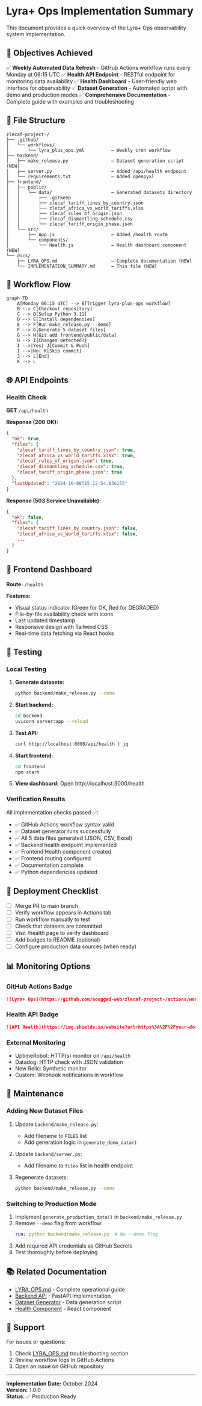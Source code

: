 # Lyra+ Ops Implementation Summary

This document provides a quick overview of the Lyra+ Ops observability system implementation.

## 🎯 Objectives Achieved

✅ **Weekly Automated Data Refresh** - GitHub Actions workflow runs every Monday at 06:15 UTC
✅ **Health API Endpoint** - RESTful endpoint for monitoring data availability
✅ **Health Dashboard** - User-friendly web interface for observability
✅ **Dataset Generation** - Automated script with demo and production modes
✅ **Comprehensive Documentation** - Complete guide with examples and troubleshooting

## 📁 File Structure

```
zlecaf-project-/
├── .github/
│   └── workflows/
│       └── lyra_plus_ops.yml          ← Weekly cron workflow
├── backend/
│   ├── make_release.py                ← Dataset generation script (NEW)
│   ├── server.py                      ← Added /api/health endpoint
│   └── requirements.txt               ← Added openpyxl
├── frontend/
│   ├── public/
│   │   └── data/                      ← Generated datasets directory
│   │       ├── .gitkeep
│   │       ├── zlecaf_tariff_lines_by_country.json
│   │       ├── zlecaf_africa_vs_world_tariffs.xlsx
│   │       ├── zlecaf_rules_of_origin.json
│   │       ├── zlecaf_dismantling_schedule.csv
│   │       └── zlecaf_tariff_origin_phase.json
│   └── src/
│       ├── App.js                     ← Added /health route
│       └── components/
│           └── Health.js              ← Health dashboard component (NEW)
└── docs/
    ├── LYRA_OPS.md                    ← Complete documentation (NEW)
    └── IMPLEMENTATION_SUMMARY.md      ← This file (NEW)
```

## 🔄 Workflow Flow

```mermaid
graph TD
    A[Monday 06:15 UTC] --> B[Trigger lyra-plus-ops workflow]
    B --> C[Checkout repository]
    C --> D[Setup Python 3.11]
    D --> E[Install dependencies]
    E --> F[Run make_release.py --demo]
    F --> G[Generate 5 dataset files]
    G --> H[Git add frontend/public/data]
    H --> I{Changes detected?}
    I -->|Yes| J[Commit & Push]
    I -->|No| K[Skip commit]
    J --> L[End]
    K --> L
```

## 🌐 API Endpoints

### Health Check
**GET** `/api/health`

**Response (200 OK):**
```json
{
  "ok": true,
  "files": {
    "zlecaf_tariff_lines_by_country.json": true,
    "zlecaf_africa_vs_world_tariffs.xlsx": true,
    "zlecaf_rules_of_origin.json": true,
    "zlecaf_dismantling_schedule.csv": true,
    "zlecaf_tariff_origin_phase.json": true
  },
  "lastUpdated": "2024-10-08T15:12:54.836155"
}
```

**Response (503 Service Unavailable):**
```json
{
  "ok": false,
  "files": {
    "zlecaf_tariff_lines_by_country.json": false,
    "zlecaf_africa_vs_world_tariffs.xlsx": false,
    ...
  }
}
```

## 🎨 Frontend Dashboard

**Route:** `/health`

**Features:**
- Visual status indicator (Green for OK, Red for DEGRADED)
- File-by-file availability check with icons
- Last updated timestamp
- Responsive design with Tailwind CSS
- Real-time data fetching via React hooks

## 🧪 Testing

### Local Testing

1. **Generate datasets:**
   ```bash
   python backend/make_release.py --demo
   ```

2. **Start backend:**
   ```bash
   cd backend
   uvicorn server:app --reload
   ```

3. **Test API:**
   ```bash
   curl http://localhost:8000/api/health | jq
   ```

4. **Start frontend:**
   ```bash
   cd frontend
   npm start
   ```

5. **View dashboard:**
   Open http://localhost:3000/health

### Verification Results

All implementation checks passed ✅:

- ✅ GitHub Actions workflow syntax valid
- ✅ Dataset generator runs successfully
- ✅ All 5 data files generated (JSON, CSV, Excel)
- ✅ Backend health endpoint implemented
- ✅ Frontend Health component created
- ✅ Frontend routing configured
- ✅ Documentation complete
- ✅ Python dependencies updated

## 🚀 Deployment Checklist

- [ ] Merge PR to main branch
- [ ] Verify workflow appears in Actions tab
- [ ] Run workflow manually to test
- [ ] Check that datasets are committed
- [ ] Visit /health page to verify dashboard
- [ ] Add badges to README (optional)
- [ ] Configure production data sources (when ready)

## 📊 Monitoring Options

### GitHub Actions Badge
```markdown
![Lyra+ Ops](https://github.com/aouggad-web/zlecaf-project-/actions/workflows/lyra_plus_ops.yml/badge.svg)
```

### Health API Badge
```markdown
![API Health](https://img.shields.io/website?url=https%3A%2F%2Fyour-domain.com%2Fapi%2Fhealth&label=API&up_message=online&down_message=offline)
```

### External Monitoring
- UptimeRobot: HTTP(s) monitor on `/api/health`
- Datadog: HTTP check with JSON validation
- New Relic: Synthetic monitor
- Custom: Webhook notifications in workflow

## 🔧 Maintenance

### Adding New Dataset Files

1. Update `backend/make_release.py`:
   - Add filename to `FILES` list
   - Add generation logic in `generate_demo_data()`

2. Update `backend/server.py`:
   - Add filename to `files` list in health endpoint

3. Regenerate datasets:
   ```bash
   python backend/make_release.py --demo
   ```

### Switching to Production Mode

1. Implement `generate_production_data()` in `backend/make_release.py`
2. Remove `--demo` flag from workflow:
   ```yaml
   run: python backend/make_release.py  # No --demo flag
   ```
3. Add required API credentials as GitHub Secrets
4. Test thoroughly before deploying

## 📚 Related Documentation

- [LYRA_OPS.md](./LYRA_OPS.md) - Complete operational guide
- [Backend API](../backend/server.py) - FastAPI implementation
- [Dataset Generator](../backend/make_release.py) - Data generation script
- [Health Component](../frontend/src/components/Health.js) - React component

## 🤝 Support

For issues or questions:
1. Check [LYRA_OPS.md](./LYRA_OPS.md) troubleshooting section
2. Review workflow logs in GitHub Actions
3. Open an issue on GitHub repository

---

**Implementation Date:** October 2024  
**Version:** 1.0.0  
**Status:** ✅ Production Ready
